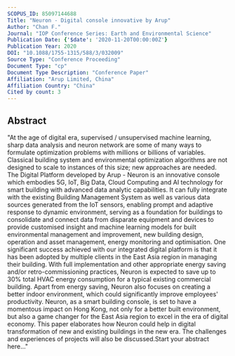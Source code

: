 ```yaml
---
SCOPUS_ID: 85097144688
Title: "Neuron - Digital console innovative by Arup"
Author: "Chan F."
Journal: "IOP Conference Series: Earth and Environmental Science"
Publication Date: {'$date': '2020-11-20T00:00:00Z'}
Publication Year: 2020
DOI: "10.1088/1755-1315/588/3/032009"
Source Type: "Conference Proceeding"
Document Type: "cp"
Document Type Description: "Conference Paper"
Affiliation: "Arup Limited, China"
Affiliation Country: "China"
Cited by count: 3
---
```


## Abstract
"At the age of digital era, supervised / unsupervised machine learning, sharp data analysis and neuron network are some of many ways to formulate optimization problems with millions or billions of variables. Classical building system and environmental optimization algorithms are not designed to scale to instances of this size; new approaches are needed. The Digital Platform developed by Arup - Neuron is an innovative console which embodies 5G, IoT, Big Data, Cloud Computing and AI technology for smart building with advanced data analytic capabilities. It can fully integrate with the existing Building Management System as well as various data sources generated from the IoT sensors, enabling prompt and adaptive response to dynamic environment, serving as a foundation for buildings to consolidate and connect data from disparate equipment and devices to provide customised insight and machine learning models for built environmental management and improvement, new building design, operation and asset management, energy monitoring and optimisation. One significant success achieved with our integrated digital platform is that it has been adopted by multiple clients in the East Asia region in managing their building. With full implementation and other appropriate energy saving and/or retro-commissioning practices, Neuron is expected to save up to 30% total HVAC energy consumption for a typical existing commercial building. Apart from energy saving, Neuron also focuses on creating a better indoor environment, which could significantly improve employees' productivity. Neuron, as a smart building console, is set to have a momentous impact on Hong Kong, not only for a better built environment, but also a game changer for the East Asia region to excel in the era of digital economy. This paper elaborates how Neuron could help in digital transformation of new and existing buildings in the new era. The challenges and experiences of projects will also be discussed.Start your abstract here..."
